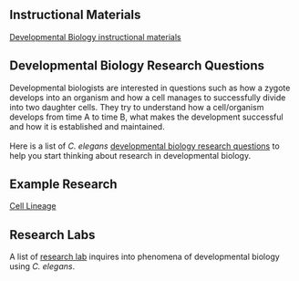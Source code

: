 Instructional Materials
-----------------------

[Developmental Biology instructional
materials](category/subject/developmental-biology)

Developmental Biology Research Questions
----------------------------------------

Developmental biologists are interested in questions such as how a
zygote develops into an organism and how a cell manages to successfully
divide into two daughter cells. They try to understand how a
cell/organism develops from time A to time B, what makes the development
successful and how it is established and maintained.\
\
Here is a list of *C. elegans* [developmental biology research
questions](developmental-biology-questions) to help you start thinking
about research in developmental biology.

Example Research
----------------

[Cell Lineage](example-research-cell-lineage)

Research Labs
-------------

A list of [research lab](developmental-biology-research-labs) inquires
into phenomena of developmental biology using *C. elegans*.
